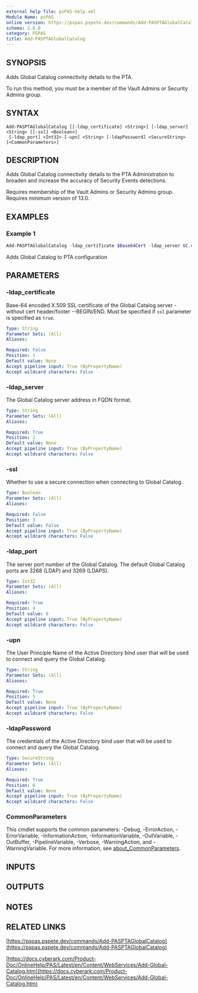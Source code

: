 ```yaml
---
external help file: psPAS-help.xml
Module Name: psPAS
online version: https://pspas.pspete.dev/commands/Add-PASPTAGlobalCatalog
schema: 2.0.0
category: PSPAS
title: Add-PASPTAGlobalCatalog
---
```


## SYNOPSIS

Adds Global Catalog connectivity details to the PTA.

To run this method, you must be a member of the Vault Admins or Security Admins group.

## SYNTAX

```
Add-PASPTAGlobalCatalog [[-ldap_certificate] <String>] [-ldap_server] <String> [[-ssl] <Boolean>]
 [-ldap_port] <Int32> [-upn] <String> [-ldapPassword] <SecureString> [<CommonParameters>]
```

## DESCRIPTION
Adds Global Catalog connectivity details to the PTA Administration to broaden and increase the accuracy of Security Events detections.

Requires membership of the Vault Admins or Security Admins group.
Requires minimum version of 13.0.

## EXAMPLES

### Example 1
```powershell
Add-PASPTAGlobalCatalog -ldap_certificate $Base64Cert -ldap_server GC.domain.com -ssl $true -ldap_port 3269 -upn user@domain.com -ldapPassword $SecureString
```

Adds Global Catalog to PTA configuration

## PARAMETERS

### -ldap_certificate
Base-64 encoded X.509 SSL certificate of the Global Catalog server - without cert header/footer --BEGIN/END.
Must be specified if `ssl` parameter is specified as `true`.

```yaml
Type: String
Parameter Sets: (All)
Aliases:

Required: False
Position: 1
Default value: None
Accept pipeline input: True (ByPropertyName)
Accept wildcard characters: False
```

### -ldap_server
The Global Catalog server address in FQDN format.

```yaml
Type: String
Parameter Sets: (All)
Aliases:

Required: True
Position: 2
Default value: None
Accept pipeline input: True (ByPropertyName)
Accept wildcard characters: False
```

### -ssl
Whether to use a secure connection when connecting to Global Catalog.

```yaml
Type: Boolean
Parameter Sets: (All)
Aliases:

Required: False
Position: 3
Default value: False
Accept pipeline input: True (ByPropertyName)
Accept wildcard characters: False
```

### -ldap_port
The server port number of the Global Catalog. The default Global Catalog ports are 3268 (LDAP) and 3269 (LDAPS).

```yaml
Type: Int32
Parameter Sets: (All)
Aliases:

Required: True
Position: 4
Default value: 0
Accept pipeline input: True (ByPropertyName)
Accept wildcard characters: False
```

### -upn
The User Principle Name of the Active Directory bind user that will be used to connect and query the Global Catalog.

```yaml
Type: String
Parameter Sets: (All)
Aliases:

Required: True
Position: 5
Default value: None
Accept pipeline input: True (ByPropertyName)
Accept wildcard characters: False
```

### -ldapPassword
The credentials of the Active Directory bind user that will be used to connect and query the Global Catalog.

```yaml
Type: SecureString
Parameter Sets: (All)
Aliases:

Required: True
Position: 6
Default value: None
Accept pipeline input: True (ByPropertyName)
Accept wildcard characters: False
```

### CommonParameters
This cmdlet supports the common parameters: -Debug, -ErrorAction, -ErrorVariable, -InformationAction, -InformationVariable, -OutVariable, -OutBuffer, -PipelineVariable, -Verbose, -WarningAction, and -WarningVariable. For more information, see [about_CommonParameters](http://go.microsoft.com/fwlink/?LinkID=113216).

## INPUTS

## OUTPUTS

## NOTES

## RELATED LINKS

[https://pspas.pspete.dev/commands/Add-PASPTAGlobalCatalog](https://pspas.pspete.dev/commands/Add-PASPTAGlobalCatalog)

[https://docs.cyberark.com/Product-Doc/OnlineHelp/PAS/Latest/en/Content/WebServices/Add-Global-Catalog.htm](https://docs.cyberark.com/Product-Doc/OnlineHelp/PAS/Latest/en/Content/WebServices/Add-Global-Catalog.htm)